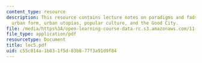 ```yaml
---
content_type: resource
description: This resource contains lecture notes on paradigms and fads, design and
  urban form, urban utopias, popular culture, and the Good City.
file: /media/https%3A/open-learning-course-data-rc.s3.amazonaws.com/11-800-doctoral-research-seminar-knowledge-in-the-public-arena-spring-2007/c55c014a1b031f5d83b877f3a91d9f84_lec5.pdf
file_type: application/pdf
resourcetype: Document
title: lec5.pdf
uid: c55c014a-1b03-1f5d-83b8-77f3a91d9f84
---
```

